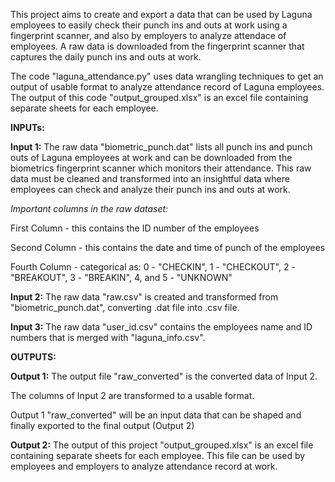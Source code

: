 This project aims to create and export a data that can be used by Laguna employees to easily check their punch ins and outs at work using a fingerprint scanner, and also by employers to analyze attendace of employees. A raw data is downloaded from the fingerprint scanner that captures the daily punch ins and outs at work.

The code "laguna_attendance.py" uses data wrangling techniques to get an output of usable format to analyze attendance record of Laguna employees. The output of this code "output_grouped.xlsx" is an excel file containing separate sheets for each employee.

**INPUTs:**


**Input 1:** The raw data "biometric_punch.dat" lists all punch ins and punch outs of Laguna employees at work and can be downloaded from the biometrics fingerprint scanner which monitors their attendance.
This raw data must be cleaned and transformed into an insightful data where employees can check and analyze their punch ins and outs at work.

*Important columns in the raw dataset:*

First Column - this contains the ID number of the employees

Second Column - this contains the date and time of punch of the employees

Fourth Column - categorical as: 0 - "CHECKIN", 1 - "CHECKOUT", 2 - "BREAKOUT", 3 - "BREAKIN", 4, and 5 - "UNKNOWN"

**Input 2:** The raw data "raw.csv" is created and transformed from "biometric_punch.dat", converting .dat file into .csv file.

**Input 3:** The raw data "user_id.csv" contains the employees name and ID numbers that is merged with "laguna_info.csv".


**OUTPUTS:**


**Output 1:** The output file "raw_converted" is the converted data of Input 2.

The columns of Input 2 are transformed to a usable format.

Output 1 "raw_converted" will be an input data that can be shaped and finally exported to the final output (Output 2)


**Output 2:** The output of this project "output_grouped.xlsx" is an excel file containing separate sheets for each employee. This file can be used by employees and employers to analyze attendance record at work.
